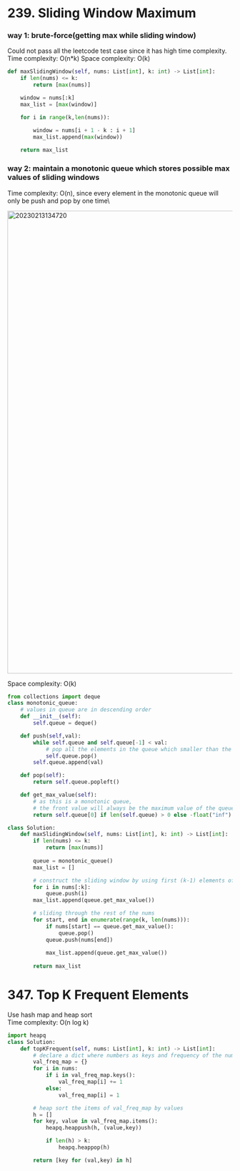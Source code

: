 # 239. Sliding Window Maximum

### way 1: brute-force(getting max while sliding window)
Could not pass all the leetcode test case since it has high time complexity.\
Time complexity: O(n*k) 
Space complexity: O(k)

```PYTHON
def maxSlidingWindow(self, nums: List[int], k: int) -> List[int]:
    if len(nums) <= k:
        return [max(nums)]

    window = nums[:k]
    max_list = [max(window)]

    for i in range(k,len(nums)):

        window = nums[i + 1 - k : i + 1]
        max_list.append(max(window))
    
    return max_list
```

### way 2: maintain a monotonic queue which stores possible max values of sliding windows
Time complexity: O(n), since every element in the monotonic queue will only be push and pop by one time\

<img width="1037" alt="20230213134720" src="https://github.com/abc12345d/algorithm_practice/assets/44512722/8ab0b5f6-a866-49aa-a966-c5fc8306f64a">

Space complexity: O(k)

```PYTHON
from collections import deque
class monotonic_queue:
    # values in queue are in descending order
    def __init__(self):
        self.queue = deque()

    def push(self,val):
        while self.queue and self.queue[-1] < val:
            # pop all the elements in the queue which smaller than the val
            self.queue.pop()
        self.queue.append(val)

    def pop(self):
        return self.queue.popleft()

    def get_max_value(self):
        # as this is a monotonic queue,
        # the front value will always be the maximum value of the queue
        return self.queue[0] if len(self.queue) > 0 else -float("inf")

class Solution:
    def maxSlidingWindow(self, nums: List[int], k: int) -> List[int]:
        if len(nums) <= k:
            return [max(nums)]
        
        queue = monotonic_queue()
        max_list = []

        # construct the sliding window by using first (k-1) elements of nums
        for i in nums[:k]:
            queue.push(i)
        max_list.append(queue.get_max_value())

        # sliding through the rest of the nums
        for start, end in enumerate(range(k, len(nums))):
            if nums[start] == queue.get_max_value():
                queue.pop()
            queue.push(nums[end])
            
            max_list.append(queue.get_max_value())
        
        return max_list
```

# 347. Top K Frequent Elements
Use hash map and heap sort\
Time complexity: O(n log k)

```PYTHON
import heapq
class Solution:
    def topKFrequent(self, nums: List[int], k: int) -> List[int]:
        # declare a dict where numbers as keys and frequency of the numbers as values
        val_freq_map = {}
        for i in nums:
            if i in val_freq_map.keys():
                val_freq_map[i] += 1
            else:
                val_freq_map[i] = 1

        # heap sort the items of val_freq_map by values
        h = []
        for key, value in val_freq_map.items():
            heapq.heappush(h, (value,key))

            if len(h) > k:
                heapq.heappop(h)

        return [key for (val,key) in h]
```